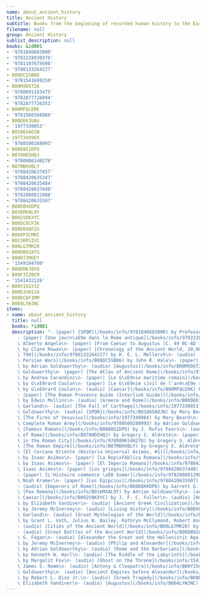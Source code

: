 ```yaml
---
name: about_ancient_history
title: Ancient History
subtitle: Books from the beginning of recorded human history to the Early Middle Ages
filename: null
group: Ancient History
sublist_description: null
books: &id001
- '9781846683800'
- '9782228930376'
- '9781107675698'
- '9780133264227'
- B00DC5SB06
- '9781541699250'
- B00MXDGT2A
- '9780691163475'
- '9782877726894'
- '9782877726351'
- B00MFQLERK
- '9781566568968'
- B00DEK3UAU
- '1977330053'
- B01865AOJW
- 197734996X
- '9780500288993'
- B00D8G1DPO
- B078HDSHQJ
- '9780806140278'
- B07MDHVBLY
- '9788420637457'
- '9788420635347'
- '9788420635484'
- '9788420637440'
- '9782080812988'
- '9788420635507'
- B00D8HXDPQ
- B01KMXAL9Y
- B002V8KXYC
- B00DC8CFZK
- B00D6OQFZG
- B00XP3CMHI
- B013KRSIVC
- B00LG7MR20
- B00DB92ATG
- B00D7JMGEY
- '1549104780'
- B00DHKJ6V4
- B00F3IZ0CM
- '1541432126'
- B00Y15GY32
- B00DJUK5J4
- B00DC8FIMM
- B004LYWJNC
items:
- name: about_ancient_history
  title: null
  books: *id001
  description: "- (paper) [SPQR](/books/info/9781846683800) by Professor Mary Beard\n\
    - (paper) [Une journ\xE9e dans la Rome antique](/books/info/9782228930376) by\
    \ Alberto Angela\n- (paper) [From Caesar to Augustus (C. 49 BC-AD 14)](/books/info/9781107675698)\
    \ by Clare Rowan\n- (paper) [Chronology of the Ancient World, 10,000 B.C. to A.D.\
    \ 799](/books/info/9780133264227) by H. E. L. Mellersh\n- (audio) [The Greek and\
    \ Persian Wars](/books/info/B00DC5SB06) by John R. Hale\n- (paper) [Cannae](/books/info/9781541699250)\
    \ by Adrian Goldsworthy\n- (audio) [Augustus](/books/info/B00MXDGT2A) by Adrian\
    \ Goldsworthy\n- (paper) [The Atlas of Ancient Rome](/books/info/9780691163475)\
    \ by Andrea Carandini\n- (paper) [Le G\xE9nie maritime romain](/books/info/9782877726894)\
    \ by G\xE9rard Coulon\n- (paper) [Le G\xE9nie civil de l'arm\xE9e romaine](/books/info/9782877726351)\
    \ by G\xE9rard Coulon\n- (audio) [Caesar](/books/info/B00MFQLERK) by Adrian Goldsworthy\n\
    - (paper) [The Roman Provence Guide (Interlink Guide)](/books/info/9781566568968)\
    \ by Edwin Mullins\n- (audio) [Greece and Rome](/books/info/B00DEK3UAU) by Robert\
    \ Garland\n- (audio) [The Fall of Carthage](/books/info/1977330053) by Adrian\
    \ Goldsworthy\n- (audio) [SPQR](/books/info/B01865AOJW) by Mary Beard\n- (audio)\
    \ [The Fires of Vesuvius](/books/info/197734996X) by Mary Beard\n- (paper) [The\
    \ Complete Roman Army](/books/info/9780500288993) by Adrian Goldsworthy\n- (audio)\
    \ [Famous Romans](/books/info/B00D8G1DPO) by J. Rufus Fears\n- (audio) [The Rise\
    \ of Rome](/books/info/B078HDSHQJ) by Gregory S. Aldrete\n- (paper) [Daily Life\
    \ in the Roman City](/books/info/9780806140278) by Gregory S. Aldrete\n- (audio)\
    \ [The Roman Empire](/books/info/B07MDHVBLY) by Gregory S. Aldrete\n- (paper)\
    \ [El Cercano Oriente (Historia Universal Asimov, #1)](/books/info/9788420637457)\
    \ by Isaac Asimov\n- (paper) [La Rep\xFAblica Romana](/books/info/9788420635347)\
    \ by Isaac Asimov\n- (paper) [El Imperio Romano](/books/info/9788420635484) by\
    \ Isaac Asimov\n- (paper) [Los griegos](/books/info/9788420637440) by Isaac Asimov\n\
    - (paper) [L'Histoire commence \xE0 Sumer](/books/info/9782080812988) by Samuel\
    \ Noah Kramer\n- (paper) [Los Egipcios](/books/info/9788420635507) by Isaac Asimov\n\
    - (audio) [Emperors of Rome](/books/info/B00D8HXDPQ) by Garrett G. Fagan\n- (audio)\
    \ [Pax Romana](/books/info/B01KMXAL9Y) by Adrian Goldsworthy\n- (audio) [Julius\
    \ Caesar](/books/info/B002V8KXYC) by J. F. C. Fuller\n- (audio) [Herodotus](/books/info/B00DC8CFZK)\
    \ by Elizabeth Vandiver\n- (audio) [Ancient Greek Civilization](/books/info/B00D6OQFZG)\
    \ by Jeremy McInerney\n- (audio) [Living History](/books/info/B00XP3CMHI) by Robert\
    \ Garland\n- (audio) [Great Mythologies of the World](/books/info/B013KRSIVC)\
    \ by Grant L. Voth, Julius H. Bailey, Kathryn McClymond, Robert Andr&eacute; LaFleur\n\
    - (audio) [Cities of the Ancient World](/books/info/B00LG7MR20) by Steven L. Tuck\n\
    - (audio) [Great Battles of the Ancient World](/books/info/B00DB92ATG) by Garrett\
    \ G. Fagan\n- (audio) [Alexander the Great and the Hellenistic Age](/books/info/B00D7JMGEY)\
    \ by Jeremy McInerney\n- (audio) [Philip and Alexander](/books/info/1549104780)\
    \ by Adrian Goldsworthy\n- (audio) [Rome and the Barbarians](/books/info/B00DHKJ6V4)\
    \ by Kenneth W. Harl\n- (audio) [The Riddle of the Labyrinth](/books/info/B00F3IZ0CM)\
    \ by Margalit Fox\n- (audio) [Ghost on the Throne](/books/info/1541432126) by\
    \ James S. Romm\n- (audio) [Antony & Cleopatra](/books/info/B00Y15GY32) by Adrian\
    \ Goldsworthy\n- (audio) [Ancient Empires before Alexander](/books/info/B00DJUK5J4)\
    \ by Robert L. Dise Jr.\n- (audio) [Greek Tragedy](/books/info/B00DC8FIMM) by\
    \ Elizabeth Vandiver\n- (audio) [Augustus](/books/info/B004LYWJNC) by John Williams"
---
```



